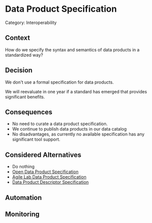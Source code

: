 # Data Product Specification

Category: Interoperability

## Context

How do we specify the syntax and semantics of data products in a standardized way?

## Decision

We don't use a formal specification for data products.

We will reevaluate in one year if a standard has emerged that provides significant benefits.

## Consequences

- No need to curate a data product specification.
- We continue to publish data products in our data catalog 
- No disadvantages, as currently no available specification has any significant tool support.

## Considered Alternatives
 
- Do nothing
- [Open Data Product Specification](http://opendataproducts.org)
- [Agile Lab Data Product Specification](https://github.com/agile-lab-dev/Data-Product-Specification)
- [Data Product Descriptor Specification](https://dpds.opendatamesh.org/resources/specifications/1.0.0-DRAFT/)

## Automation

## Monitoring
